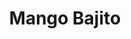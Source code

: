 ---
title: "Mango Bajito"
url: /caracas/mango-bajito-avenida-romulo-betancourt/
shop: grandes almacenes
---